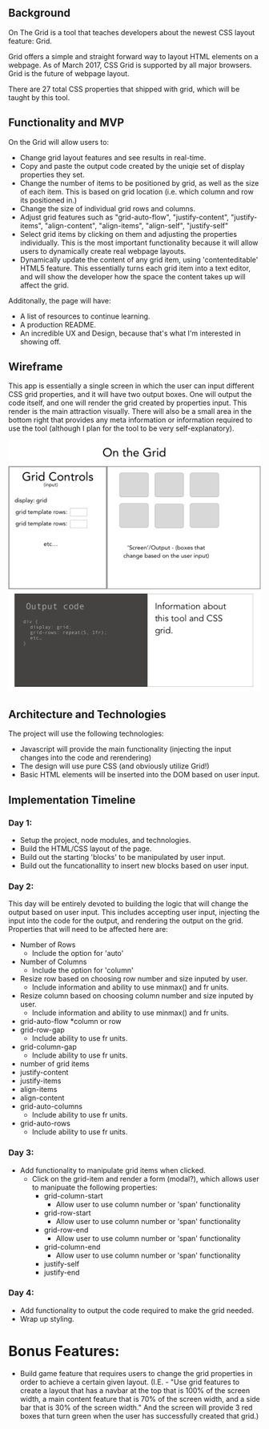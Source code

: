 ## Background
On The Grid is a tool that teaches developers about the newest CSS layout feature: Grid. 

Grid offers a simple and straight forward way to layout HTML elements on a webpage. As of March 2017, CSS Grid is supported by all major browsers. Grid is the future of webpage layout.

There are 27 total CSS properties that shipped with grid, which will be taught by this tool.

## Functionality and MVP
On the Grid will allow users to:
* Change grid layout features and see results in real-time.
* Copy and paste the output code created by the uniqie set of display properties they set.
* Change the number of items to be positioned by grid, as well as the size of each item. This is based on grid location (i.e. which column and row its positioned in.)
* Change the size of individual grid rows and columns.
* Adjust grid features such as "grid-auto-flow", "justify-content", "justify-items", "align-content", "align-items", "align-self", "justify-self"
* Select grid items by clicking on them and adjusting the properties individually. This is the most important functionality because it will allow users to dynamically create real webpage layouts.
* Dynamically update the content of any grid item, using 'contenteditable' HTML5 feature. This essentially turns each grid item into a text editor, and will show the developer how the space the content takes up will affect the grid.

Additonally, the page will have:
* A list of resources to continue learning. 
* A production README.
* An incredible UX and Design, because that's what I'm interested in showing off. 

## Wireframe

This app is essentially a single screen in which the user can input different CSS grid properties, and it will have two output boxes. One will output the code itself, and one will render the grid created by properties input. This render is the main attraction visually. There will also be a small area in the bottom right that provides any meta information or information required to use the tool (although I plan for the tool to be very self-explanatory). 

![On the Grid wireframe](https://github.com/ericwindmill/on-the-grid/blob/master/docs/on_the_grid_main_wireframe.png)

## Architecture and Technologies
The project will use the following technologies:
* Javascript will provide the main functionality (injecting the input changes into the code and rerendering)
* The design will use pure CSS (and obviously utilize Grid!)
* Basic HTML elements will be inserted into the DOM based on user input.

## Implementation Timeline

### Day 1:
* Setup the project, node modules, and technologies.
* Build the HTML/CSS layout of the page.
* Build out the  starting 'blocks' to be manipulated by user input.
* Build out the funcationallity to insert new blocks based on user input.

### Day 2:
This day will be entirely devoted to building the logic that will change the output based on user input. This includes accepting user input, injecting the input into the code for the output, and rendering the output on the grid. Properties that will need to be affected here are:
  * Number of Rows
    * Include the option for 'auto'
  * Number of Columns
    * Include the option for 'column'
  * Resize row based on choosing row number and size inputed by user.
    * Include information and ability to use minmax() and fr units.
  * Resize column based on choosing column number and size inputed by user.
    * Include information and ability to use minmax() and fr units.
  * grid-auto-flow
    *column or row
  * grid-row-gap
    * Include ability to use fr units.
  * grid-column-gap
    * Include ability to use fr units.
  * number of grid items
  * justify-content
  * justify-items
  * align-items
  * align-content
  * grid-auto-columns
      * Include ability to use fr units.
  * grid-auto-rows
      * Include ability to use fr units.

### Day 3:
* Add functionality to manipulate grid items when clicked.
  * Click on the grid-item and render a form (modal?), which allows user to manipuate the following properties:
    * grid-column-start
      * Allow user to use column number or 'span' functionality
    * grid-row-start
      * Allow user to use column number or 'span' functionality
    * grid-row-end
      * Allow user to use column number or 'span' functionality
    * grid-column-end
      * Allow user to use column number or 'span' functionality
    * justify-self
    * justify-end


### Day 4:
* Add functionality to output the code required to make the grid needed.
* Wrap up styling.



# Bonus Features:
* Build game feature that requires users to change the grid properties in order to achieve a certain given layout. (I.E. - "Use grid features to create a layout that has a navbar at the top that is 100% of the screen width, a main content feature that is 70% of the screen width, and a side bar that is 30% of the screen width." And the screen will provide 3 red boxes that turn green when the user has successfully created that grid.)
